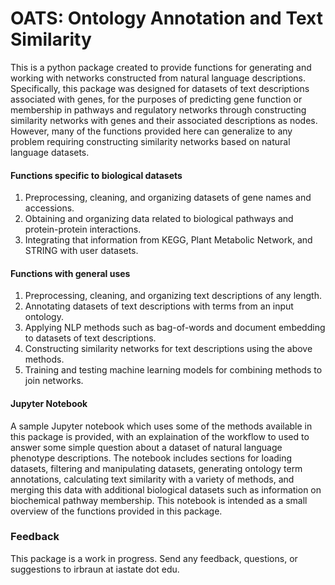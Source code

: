 # OATS: Ontology Annotation and Text Similarity

This is a python package created to provide functions for generating and working with networks constructed from natural language descriptions. Specifically, this package was designed for datasets of text descriptions associated with genes, for the purposes of predicting gene function or membership in pathways and regulatory networks through constructing similarity networks with genes and their associated descriptions as nodes. However, many of the functions provided here can generalize to any problem requiring constructing similarity networks based on natural language datasets.

#### Functions specific to biological datasets
1. Preprocessing, cleaning, and organizing datasets of gene names and accessions.
2. Obtaining and organizing data related to biological pathways and protein-protein interactions.
3. Integrating that information from KEGG, Plant Metabolic Network, and STRING with user datasets.

#### Functions with general uses
1. Preprocessing, cleaning, and organizing text descriptions of any length.
2. Annotating datasets of text descriptions with terms from an input ontology.
3. Applying NLP methods such as bag-of-words and document embedding to datasets of text descriptions.
4. Constructing similarity networks for text descriptions using the above methods.
5. Training and testing machine learning models for combining methods to join networks.

#### Jupyter Notebook
A sample Jupyter notebook which uses some of the methods available in this package is provided, with an explaination of the workflow to used to answer some simple question about a dataset of natural language phenotype descriptions. The notebook includes sections for loading datasets, filtering and manipulating datasets, generating ontology term annotations, calculating text similarity with a variety of methods, and merging this data with additional biological datasets such as information on biochemical pathway membership. This notebook is intended as a small overview of the functions provided in this package.


### Feedback
This package is a work in progress. Send any feedback, questions, or suggestions to irbraun at iastate dot edu.